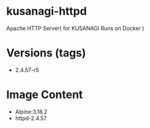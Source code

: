 # kusanagi-httpd

Apache HTTP Server( for KUSANAGI Runs on Docker )

# Versions (tags)

- 2.4.57-r5

# Image Content

- Alpine:3.18.2
- httpd-2.4.57

